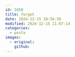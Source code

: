 ```yaml
---
id: 2450
title: forgot
date: 2024-12-15 10:56:56
modified: 2024-12-15 11:07:14
categories:
  - posta
images:
  - original: 
    github: 
---
```



<!-- wp:image {"id":2398,"sizeSlug":"large","linkDestination":"none"} -->
<figure class="wp-block-image size-large"><img src="http://the-store.local/wp-content/uploads/2023/10/Template-1024x682.jpeg" alt="" class="wp-image-2398"/></figure>
<!-- /wp:image -->